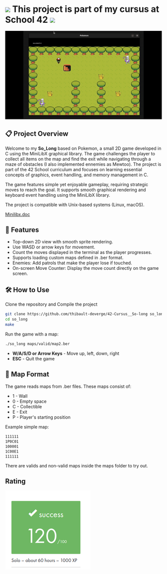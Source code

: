 # <img src="https://logowik.com/content/uploads/images/423918.logowik.com.webp" style="width: 40px; height: auto;"> This project is part of my cursus at School 42 <img src="https://logowik.com/content/uploads/images/423918.logowik.com.webp" style="width: 40px; height: auto;">

![gif](./ressources/so_long.gif)

## 📋 Project Overview

Welcome to my **So_Long** based on Pokemon, a small 2D game developed in C using the MiniLibX graphical library. The game challenges the player to collect all items on the map and find the exit while navigating through a maze of obstacles (I also implemented ennemies as Mewtoo). The project is part of the 42 School curriculum and focuses on learning essential concepts of graphics, event handling, and memory management in C.

The game features simple yet enjoyable gameplay, requiring strategic moves to reach the goal. It supports smooth graphical rendering and keyboard event handling using the MiniLibX library.

The project is compatible with Unix-based systems (Linux, macOS).

[Minilibx.doc](https://harm-smits.github.io/42docs/libs/minilibx)

## 🚀 Features

- Top-down 2D view with smooth sprite rendering.
- Use WASD or arrow keys for movement.
- Count the moves displayed in the terminal as the player progresses.
- Supports loading custom maps defined in .ber format.
- Enemies: Add patrols that make the player lose if touched.
- On-screen Move Counter: Display the move count directly on the game screen.

## 🛠️ How to Use

Clone the repository and Compile the project
```bash
git clone https://github.com/thibault-deverge/42-Cursus__So-long so_long
cd so_long
make
```

Run the game with a map:
```bash
./so_long maps/valid/map2.ber
```

- **W/A/S/D or Arrow Keys** - Move up, left, down, right
- **ESC** - Quit the game

## 📜 Map Format

The game reads maps from .ber files. These maps consist of:

- 1 - Wall
- 0 - Empty space
- C - Collectible
- E - Exit
- P - Player's starting position

Example simple map:
```
111111
1P0C01
100001
1C00E1
111111
```

There are valids and non-valid maps inside the maps folder to try out.


## Rating
![rating](./ressources/rating.png)
